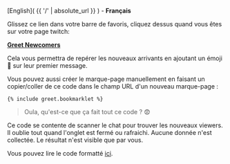 [English]( {{ '/' | absolute_url }} ) - **Français**

Glissez ce lien dans votre barre de favoris, cliquez dessus quand vous êtes sur votre page twitch:

**<a href="{% include greet.bookmarklet %}">Greet Newcomers</a>**

Cela vous permettra de repérer les nouveaux arrivants en ajoutant un émoji 👋 sur leur premier message.

Vous pouvez aussi créer le marque-page manuellement en faisant un copier/coller de ce code dans le champ URL d'un nouveau marque-page :

```
{% include greet.bookmarklet %}
```

> Oula, qu'est-ce que ça fait tout ce code ? 😨

Ce code se contente de scanner le chat pour trouver les nouveaux viewers. Il oublie tout quand l'onglet est fermé ou rafraichi. Aucune donnée n'est collectée. Le résultat n'est visible que par vous.

Vous pouvez lire le code formatté [ici](https://github.com/thomaslule/twitch-greet-newcomers/blob/master/greet.js).
